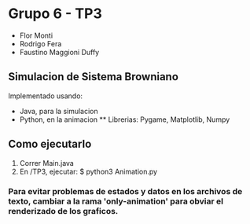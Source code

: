 # Grupo 6 - TP3
* Flor Monti
* Rodrigo Fera
* Faustino Maggioni Duffy

## Simulacion de Sistema Browniano
Implementado usando:
* Java, para la simulacion
* Python, en la animacion
** Librerias: Pygame, Matplotlib, Numpy

## Como ejecutarlo
1. Correr Main.java
2. En /TP3, ejecutar: $ python3 Animation.py

### Para evitar problemas de estados y datos en los archivos de texto, cambiar a la rama 'only-animation' para obviar el renderizado de los graficos.
